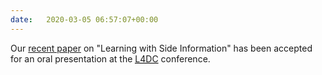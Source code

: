 ```yaml
---
date:   2020-03-05 06:57:07+00:00
---
```


Our <a href="/publications#publication-/publications/2019/05/20/learning-d">recent paper</a> on "Learning with Side Information" has been accepted for an oral presentation at the <a href="https://sites.google.com/berkeley.edu/l4dc/home"><acronym title="Learning for Dynamics and Control ">L4DC</acronym></a> conference.
